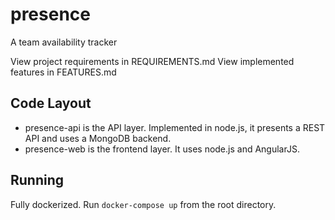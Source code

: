 # presence
A team availability tracker

View project requirements in REQUIREMENTS.md
View implemented features in FEATURES.md

## Code Layout

- presence-api is the API layer. Implemented in node.js, it presents a REST API and uses a MongoDB backend.
- presence-web is the frontend layer. It uses node.js and AngularJS.

## Running

Fully dockerized. Run `docker-compose up` from the root directory.
